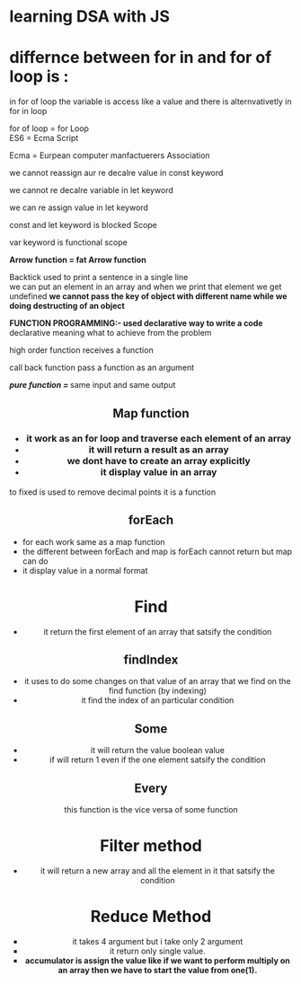 # learning DSA with JS
# differnce between for in and for of loop is :
in for of loop the variable is access like a value 
and there is alternvativetly in for in loop

  <p> for of loop = for Loop <br>
  ES6 = Ecma Script </p>
  <p> Ecma = Eurpean computer manfactuerers Association</p>
  <p>we cannot reassign aur re decalre value in const keyword</p>
  <p>we cannot re decalre variable in let keyword</p>
  <p>we can re assign value in let keyword</p>
  <p>const and let keyword is blocked Scope</p>
  <p>var keyword is functional scope</p>
  <p><b>Arrow function = fat Arrow function</b></p>
  <p>Backtick used to print a sentence in a single line <br> we can put an element in an array and when we print that element we get undefined <b>we cannot pass the key of object with different name while we doing destructing of an object </b></p>
  <p><b>FUNCTION PROGRAMMING:- used declarative way to write a code</b> <br> declarative meaning what to achieve from the problem</p>
    <p>high order function receives a function</p>
    <p>call back function pass a function as an argument</p>
  <div><i><b>pure function = </b></i> same input and same output</div>


  <div><h2 align="center">Map  function</h2>
   <h3 align="center"> 
   <ul>
  <li>it work as an for loop and traverse each element of an array </li>
  <li>it will return a result as an array </li>
  <li>we dont have to create an array explicitly</li>
  <li>it display value in an array</li>  
</ul>
  </h3>
  </div>
<p>to fixed is used to remove decimal points it is a function</p>

<div> <h2 align="center"> forEach </h2>
<ul>
  <li>for each work same as a map function</li>
  <li>the different between forEach and map is forEach cannot return but  map  can do</li>
  <li>it display value in a  normal format</li>
</ul>
</div>

<div align="center">
  <h1><b>Find</b></h1>
  <ul >
    <li>it return the first element of an array that satsify the condition</li>
  </ul>
  <h2><b>findIndex</b></h2>
  <ul>
    <li>it uses to do some changes on that value of an array that we find on the find function (by indexing)</li>
    <li>it find the index of an particular condition</li>
  </ul>
  <h2><b>Some</b></h2>
  <ul>
    <li>it will return the value boolean value</li>
    <li>if will return 1 even if the one element satsify the condition</li>
  </ul>
  <h2><b>Every</b></h2>
  <p>this function is the vice versa of some function</p>
</div>

<div align="center">
  <h1 >Filter method</h1>
  <ul type="disc"> <li>it will return a new array and all the element in it that satsify the condition </li></ul>
</div>

<div align="center">
  <h1>Reduce Method</h1>
  <ul type="square"> <li> it takes 4 argument but i take only 2 argument </li>
   <li>it return only single value.</li>
   <li><b>accumulator is assign the value like if we want to perform multiply on an array then we have to start the value from one(1).</b></li>
  </ul>
</div>

